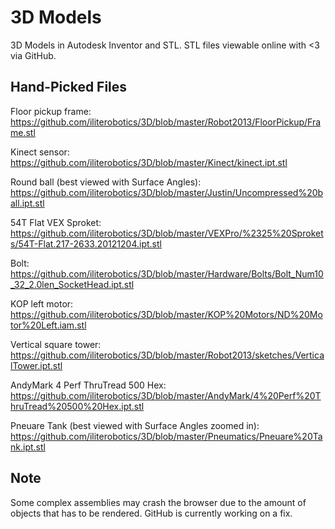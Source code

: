 # 3D Models
3D Models in Autodesk Inventor and STL. STL files viewable online with <3 via GitHub.

## Hand-Picked Files

Floor pickup frame: https://github.com/iliterobotics/3D/blob/master/Robot2013/FloorPickup/Frame.stl

Kinect sensor: https://github.com/iliterobotics/3D/blob/master/Kinect/kinect.ipt.stl

Round ball (best viewed with Surface Angles): https://github.com/iliterobotics/3D/blob/master/Justin/Uncompressed%20ball.ipt.stl

54T Flat VEX Sproket: https://github.com/iliterobotics/3D/blob/master/VEXPro/%2325%20Sprokets/54T-Flat.217-2633.20121204.ipt.stl

Bolt: https://github.com/iliterobotics/3D/blob/master/Hardware/Bolts/Bolt_Num10_32_2.0len_SocketHead.ipt.stl

KOP left motor: https://github.com/iliterobotics/3D/blob/master/KOP%20Motors/ND%20Motor%20Left.iam.stl

Vertical square tower: https://github.com/iliterobotics/3D/blob/master/Robot2013/sketches/VerticalTower.ipt.stl

AndyMark 4 Perf ThruTread 500 Hex: https://github.com/iliterobotics/3D/blob/master/AndyMark/4%20Perf%20ThruTread%20500%20Hex.ipt.stl

Pneuare Tank (best viewed with Surface Angles zoomed in): https://github.com/iliterobotics/3D/blob/master/Pneumatics/Pneuare%20Tank.ipt.stl

## Note
Some complex assemblies may crash the browser due to the amount of objects that has to be rendered. GitHub is currently working on a fix.
